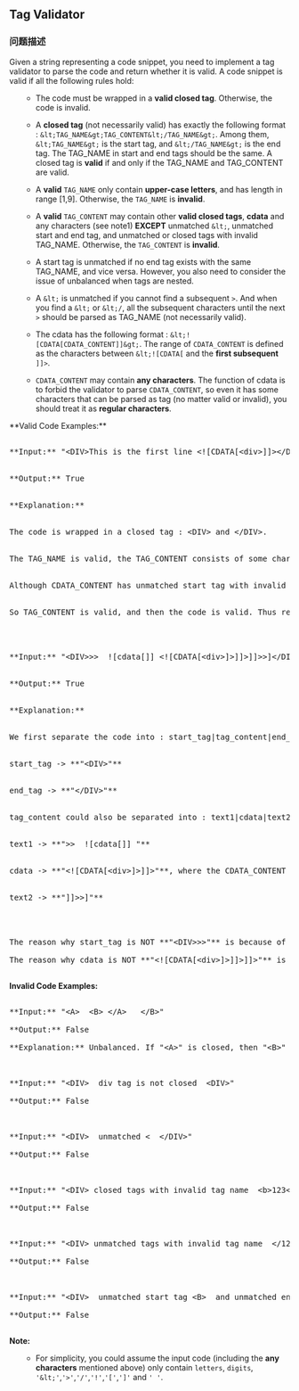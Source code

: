 ## Tag Validator  
### 问题描述
Given a string representing a code snippet, you need to implement a tag validator to parse the code and return whether it is valid. A code snippet is valid if all the following rules hold:<p>
<ol>
- The code must be wrapped in a **valid closed tag**. Otherwise, the code is invalid.
- A **closed tag** (not necessarily valid) has exactly the following format : `&lt;TAG_NAME&gt;TAG_CONTENT&lt;/TAG_NAME&gt;`. Among them, `&lt;TAG_NAME&gt;` is the start tag, and `&lt;/TAG_NAME&gt;` is the end tag. The TAG_NAME in start and end tags should be the same. A closed tag is **valid** if and only if the TAG_NAME and TAG_CONTENT are valid.
- A **valid** `TAG_NAME` only contain **upper-case letters**, and has length in range [1,9]. Otherwise, the `TAG_NAME` is **invalid**.
- A **valid** `TAG_CONTENT` may contain other **valid closed tags**, **cdata** and any characters (see note1) **EXCEPT** unmatched `&lt;`, unmatched start and end tag, and unmatched or closed tags with invalid TAG_NAME. Otherwise, the `TAG_CONTENT` is **invalid**.
- A start tag is unmatched if no end tag exists with the same TAG_NAME, and vice versa. However, you also need to consider the issue of unbalanced when tags are nested.
- A `&lt;` is unmatched if you cannot find a subsequent `>`. And when you find a `&lt;` or `&lt;/`, all the subsequent characters until the next `>` should be parsed as TAG_NAME  (not necessarily valid).
- The cdata has the following format : `&lt;![CDATA[CDATA_CONTENT]]&gt;`. The range of `CDATA_CONTENT` is defined as the characters between `&lt;![CDATA[` and the **first subsequent** `]]>`. 
- `CDATA_CONTENT` may contain **any characters**. The function of cdata is to forbid the validator to parse `CDATA_CONTENT`, so even it has some characters that can be parsed as tag (no matter valid or invalid), you should treat it as **regular characters**. 
</ol>

<p>**Valid Code Examples:**<br />
<pre>
**Input:** "&lt;DIV&gt;This is the first line &lt;![CDATA[&lt;div&gt;]]&gt;&lt;/DIV&gt;"<br />
**Output:** True<br />
**Explanation:** <br>
The code is wrapped in a closed tag : &lt;DIV> and &lt;/DIV>. <br>
The TAG_NAME is valid, the TAG_CONTENT consists of some characters and cdata. <br>
Although CDATA_CONTENT has unmatched start tag with invalid TAG_NAME, it should be considered as plain text, not parsed as tag.<br>
So TAG_CONTENT is valid, and then the code is valid. Thus return true.<br />

**Input:** "&lt;DIV>>>  ![cdata[]] &lt;![CDATA[&lt;div>]>]]>]]>>]&lt;/DIV>"<br />
**Output:** True<br />
**Explanation:**<br />
We first separate the code into : start_tag|tag_content|end_tag.<br />
start_tag -> **"&lt;DIV&gt;"**<br />
end_tag -> **"&lt;/DIV>"**<br />
tag_content could also be separated into : text1|cdata|text2.<br />
text1 -> **">>  ![cdata[]] "**<br />
cdata -> **"&lt;![CDATA[&lt;div>]>]]>"**, where the CDATA_CONTENT is **"&lt;div>]>"**<br />
text2 -> **"]]>>]"**<br />

The reason why start_tag is NOT **"&lt;DIV>>>"** is because of the rule 6.
The reason why cdata is NOT **"&lt;![CDATA[&lt;div>]>]]>]]>"** is because of the rule 7.
</pre>


**Invalid Code Examples:**<br />
<pre>
**Input:** "&lt;A>  &lt;B> &lt;/A>   &lt;/B>"
**Output:** False
**Explanation:** Unbalanced. If "&lt;A>" is closed, then "&lt;B>" must be unmatched, and vice versa.

**Input:** "&lt;DIV&gt;  div tag is not closed  &lt;DIV&gt;"
**Output:** False

**Input:** "&lt;DIV&gt;  unmatched &lt  &lt;/DIV&gt;"
**Output:** False

**Input:** "&lt;DIV&gt; closed tags with invalid tag name  &lt;b>123&lt;/b> &lt;/DIV&gt;"
**Output:** False

**Input:** "&lt;DIV&gt; unmatched tags with invalid tag name  &lt;/1234567890> and &lt;CDATA[[]]>  &lt;/DIV&gt;"
**Output:** False

**Input:** "&lt;DIV&gt;  unmatched start tag &lt;B>  and unmatched end tag &lt;/C>  &lt;/DIV&gt;"
**Output:** False
</pre>


**Note:**<br>
<ol>
- For simplicity, you could assume the input code (including the **any characters** mentioned above) only contain `letters`, `digits`, `'&lt;'`,`'>'`,`'/'`,`'!'`,`'['`,`']'` and `' '`.
</ol>

